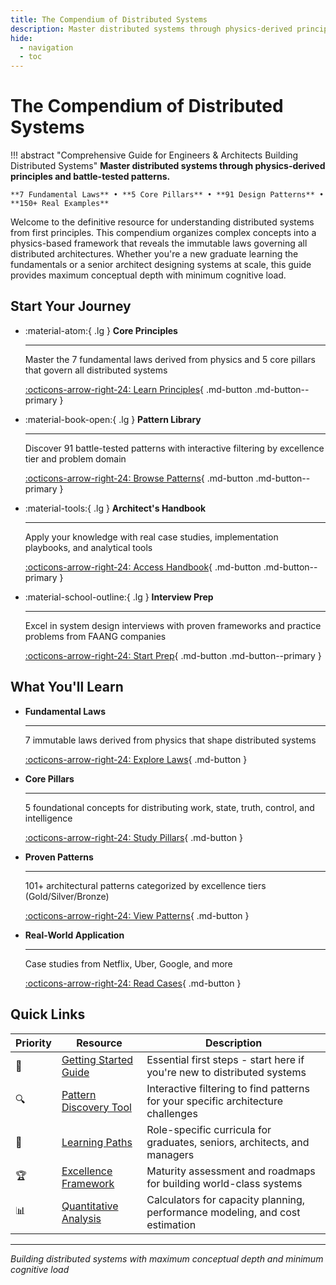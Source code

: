 ```yaml
---
title: The Compendium of Distributed Systems
description: Master distributed systems through physics-derived principles and battle-tested patterns
hide:
  - navigation
  - toc
---
```


# The Compendium of Distributed Systems

!!! abstract "Comprehensive Guide for Engineers & Architects Building Distributed Systems"
    **Master distributed systems through physics-derived principles and battle-tested patterns.**
    
    **7 Fundamental Laws** • **5 Core Pillars** • **91 Design Patterns** • **150+ Real Examples**

Welcome to the definitive resource for understanding distributed systems from first principles. This compendium organizes complex concepts into a physics-based framework that reveals the immutable laws governing all distributed architectures. Whether you're a new graduate learning the fundamentals or a senior architect designing systems at scale, this guide provides maximum conceptual depth with minimum cognitive load.

## Start Your Journey

<div class="grid cards" markdown>

- :material-atom:{ .lg } **Core Principles**
    
    ---
    
    Master the 7 fundamental laws derived from physics and 5 core pillars that govern all distributed systems
    
    [:octicons-arrow-right-24: Learn Principles](/core-principles/index/){ .md-button .md-button--primary }

- :material-book-open:{ .lg } **Pattern Library**
    
    ---
    
    Discover 91 battle-tested patterns with interactive filtering by excellence tier and problem domain
    
    [:octicons-arrow-right-24: Browse Patterns](/pattern-library/index/){ .md-button .md-button--primary }

- :material-tools:{ .lg } **Architect's Handbook**
    
    ---
    
    Apply your knowledge with real case studies, implementation playbooks, and analytical tools
    
    [:octicons-arrow-right-24: Access Handbook](/architects-handbook/index/){ .md-button .md-button--primary }

- :material-school-outline:{ .lg } **Interview Prep**
    
    ---
    
    Excel in system design interviews with proven frameworks and practice problems from FAANG companies
    
    [:octicons-arrow-right-24: Start Prep](/interview-prep/index/){ .md-button .md-button--primary }

</div>

## What You'll Learn

<div class="grid cards" markdown>

- **Fundamental Laws**
    
    ---
    
    7 immutable laws derived from physics that shape distributed systems
    
    [:octicons-arrow-right-24: Explore Laws](/core-principles/laws/index/){ .md-button }

- **Core Pillars**
    
    ---
    
    5 foundational concepts for distributing work, state, truth, control, and intelligence
    
    [:octicons-arrow-right-24: Study Pillars](/core-principles/pillars/index/){ .md-button }

- **Proven Patterns**
    
    ---
    
    101+ architectural patterns categorized by excellence tiers (Gold/Silver/Bronze)
    
    [:octicons-arrow-right-24: View Patterns](/pattern-library/index/){ .md-button }

- **Real-World Application**
    
    ---
    
    Case studies from Netflix, Uber, Google, and more
    
    [:octicons-arrow-right-24: Read Cases](/architects-handbook/case-studies/index/){ .md-button }

</div>

## Quick Links

| Priority | Resource | Description |
|----------|----------|-------------|
| 🚀 | [Getting Started Guide](/core-principles/index/) | Essential first steps - start here if you're new to distributed systems |
| 🔍 | [Pattern Discovery Tool](/pattern-library/index/) | Interactive filtering to find patterns for your specific architecture challenges |
| 🎯 | [Learning Paths](/core-principles/index/#learning-paths) | Role-specific curricula for graduates, seniors, architects, and managers |
| 🏆 | [Excellence Framework](/architects-handbook/index/#excellence-framework) | Maturity assessment and roadmaps for building world-class systems |
| 📊 | [Quantitative Analysis](/architects-handbook/quantitative-analysis/index/) | Calculators for capacity planning, performance modeling, and cost estimation |

---

*Building distributed systems with maximum conceptual depth and minimum cognitive load*